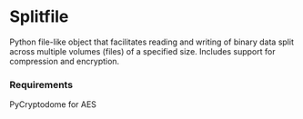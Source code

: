 # Splitfile

Python file-like object that facilitates reading and writing of binary data split across multiple volumes (files) of a specified size. Includes support for compression and encryption.

### Requirements

PyCryptodome for AES

